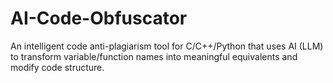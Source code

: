 # AI-Code-Obfuscator
An intelligent code anti-plagiarism tool for C/C++/Python that uses AI (LLM) to transform variable/function names into meaningful equivalents and modify code structure.
